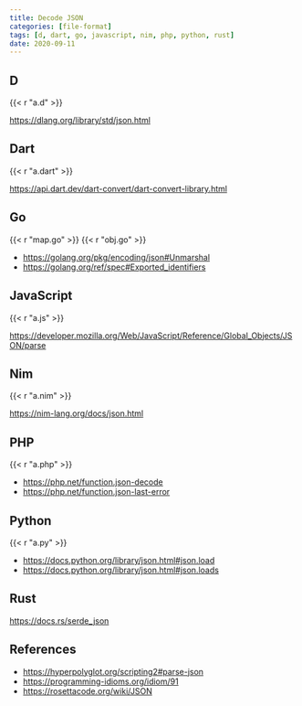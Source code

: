 ```yaml
---
title: Decode JSON
categories: [file-format]
tags: [d, dart, go, javascript, nim, php, python, rust]
date: 2020-09-11
---
```


## D

{{< r "a.d" >}}

<https://dlang.org/library/std/json.html>

## Dart

{{< r "a.dart" >}}

<https://api.dart.dev/dart-convert/dart-convert-library.html>

## Go

{{< r "map.go" >}}
{{< r "obj.go" >}}

- <https://golang.org/pkg/encoding/json#Unmarshal>
- <https://golang.org/ref/spec#Exported_identifiers>

## JavaScript

{{< r "a.js" >}}

<https://developer.mozilla.org/Web/JavaScript/Reference/Global_Objects/JSON/parse>

## Nim

{{< r "a.nim" >}}

<https://nim-lang.org/docs/json.html>

## PHP

{{< r "a.php" >}}

- <https://php.net/function.json-decode>
- <https://php.net/function.json-last-error>

## Python

{{< r "a.py" >}}

- <https://docs.python.org/library/json.html#json.load>
- <https://docs.python.org/library/json.html#json.loads>

## Rust

<https://docs.rs/serde_json>

## References

- <https://hyperpolyglot.org/scripting2#parse-json>
- <https://programming-idioms.org/idiom/91>
- <https://rosettacode.org/wiki/JSON>
